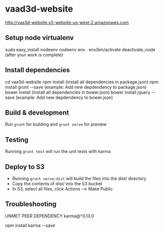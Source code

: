 # vaad3d-website

http://vaa3d-website.s3-website-us-west-2.amazonaws.com

## Setup node virtualenv

sudo easy_install nodeenv
nodeenv env
. env/bin/activate
deactivate_node (after your work is complete)

## Install dependencies

cd vaa3d-website
npm install (install all dependencies in package.json)
npm install grunt --save (example: Add new depdendency to package.json)
bower install (install all dependencies in bower.json)
bower install jquery --save (example: Add new depdendency to bower.json)

## Build & development

Run `grunt` for building and `grunt serve` for preview

## Testing

Running `grunt test` will run the unit tests with karma

## Deploy to S3

* Running `grunt serve:dist` will build the files into the dist/ directory
* Copy the contents of dist/ into the S3 bucket
* In S3, select all files, click Actions --> Make Public

## Troubleshooting

UNMET PEER DEPENDENCY karma@^0.13.0

npm install karma --save
